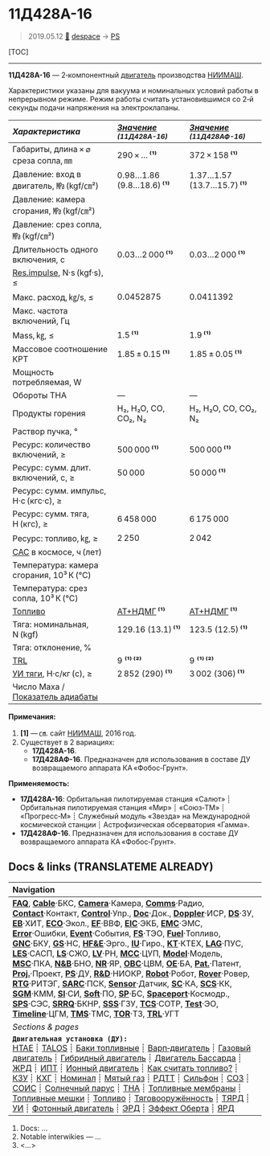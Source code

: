 # 11Д428А-16
> 2019.05.12 [🚀](../index/index.md) [despace](index.md) → [PS](ps.md)

[TOC]

---

**11Д428А-16** — 2‑компонентный [двигатель](ps.md) производства [НИИМАШ](zz_niimash.md).

Характеристики указаны для вакуума и номинальных условий работы в непрерывном режиме. Режим работы считать установившимся со 2‑й секунды подачи напряжения на электроклапаны.

|*Характеристика*|*[Значение](si.md) <small>(11Д428А-16)</small>*|*[Значение](si.md) <small>(11Д428АФ-16)</small>*|
|:--|:--|:--|
|Габариты, длина × ⌀ среза сопла, ㎜|290 × … **⁽¹⁾**|372 × 158 **⁽¹⁾**|
|Давление: вход в двигатель, ㎫ (kgf/㎝²)|0.98…1.86<br> (9.8…18.6) **⁽¹⁾**|1.37…1.57<br> (13.7…15.7) **⁽¹⁾**|
|Давление: камера сгорания, ㎫ (kgf/㎝²)|||
|Давление: срез сопла, ㎫ (kgf/㎝²)|||
|Длительность одного включения, с|0.03…2 000 **⁽¹⁾**|0.03…2 000 **⁽¹⁾**|
|[Res.impulse](ing.md), N·s (kgf·s), ≤|||
|Макс. расход, ㎏/s, ≤|0.0452875|0.0411392|
|Макс. частота включений, Гц|||
|Mass, ㎏, ≤|1.5 **⁽¹⁾**|1.9 **⁽¹⁾**|
|Массовое соотношение КРТ|1.85 ± 0.15 **⁽¹⁾**|1.85 ± 0.05 **⁽¹⁾**|
|Мощность потребляемая, W|||
|Обороты ТНА|—|—|
|Продукты горения|H₂, H₂O, CO, CO₂, N₂|H₂, H₂O, CO, CO₂, N₂|
|Раствор пучка, °|||
|Ресурс: количество включений, ≥|500 000 **⁽¹⁾**|500 000 **⁽¹⁾**|
|Ресурс: сумм. длит. включений, c, ≥|50 000|50 000 **⁽¹⁾**|
|Ресурс: сумм. импульс, Н·с (кгс·с), ≥||
|Ресурс: сумм. тяга, Н (кгс), ≥|6 458 000|6 175 000|
|Ресурс: топливо, ㎏, ≥|2 250|2 042|
|[САС](lifetime.md) в космосе, ч (лет)|||
|Температура: камера сгорания, 10³ К (℃)|||
|Температура: срез сопла, 10³ К (℃)|||
|[Топливо](fuel.md)|[АТ+НДМГ](at_plus.md) **⁽¹⁾**|[АТ+НДМГ](at_plus.md) **⁽¹⁾**|
|Тяга: номинальная, N (kgf)|129.16 (13.1) **⁽¹⁾**|123.5 (12.5) **⁽¹⁾**|
|Тяга: отклонение, %|||
|[TRL](trl.md)|9 **⁽¹⁾ ⁽²⁾**|9 **⁽¹⁾ ⁽²⁾**|
|[УИ тяги](isp.md), Н·с/кг (с), ≥|2 852 (290) **⁽¹⁾**|3 002 (306) **⁽¹⁾**|
|Число Маха / [Показатель адиабаты](heat_cr.md)|||

**Примечания:**

   1. **[1]** — ㎝. сайт [НИИМАШ](zz_niimash.md), 2016 год.
   1. Существует в 2 вариациях:
      - **17Д428А-16**.
      - **17Д428АФ-16**. Предназначен для использования в составе ДУ возвращаемого аппарата КА «Фобос‑Грунт».

**Применяемость:**

   - **17Д428А-16**: Орбитальная пилотируемая станция «Салют» ┊ Орбитальная пилотируемая станция «Мир» ┊ «Союз‑ТМ» ┊ «Прогресс‑М» ┊ Служебный модуль «Звезда» на Международной космической станции ┊ Астрофизическая обсерватория «Гамма».
   - **17Д428АФ-16**. Предназначен для использования в составе ДУ возвращаемого аппарата КА «Фобос‑Грунт».



<p style="page-break-after:always"> </p>

## Docs & links (TRANSLATEME ALREADY)
|Navigation|
|:--|
|**[FAQ](faq.md)**, **[Cable](cable.md)**·БКС, **[Camera](cam.md)**·Камера, **[Comms](comms.md)**·Радио, **[Contact](contact.md)**·Контакт, **[Control](control.md)**·Упр., **[Doc](doc.md)**·Док., **[Doppler](doppler.md)**·ИСР, **[DS](ds.md)**·ЗУ, **[EB](eb.md)**·ХИТ, **[ECO](ecology.md)**·Экол., **[EF](ef.md)**·ВВФ, **[ElC](elc.md)**·ЭКБ, **[EMC](emc.md)**·ЭМС, **[Error](error.md)**·Ошибки, **[Event](event.md)**·События, **[FS](fs.md)**·ТЭО, **[Fuel](fuel.md)**·Топливо, **[GNC](gnc.md)**·БКУ, **[GS](scs.md)**·НС, **[HF&E](hfe.md)**·Эрго., **[IU](iu.md)**·Гиро., **[KT](kt.md)**·КТЕХ, **[LAG](lag.md)**·ПУC, **[LES](les.md)**·САСП, **[LS](ls.md)**·СЖО, **[LV](lv.md)**·РН, **[MCC](mcc.md)**·ЦУП, **[Model](model.md)**·Модель, **[MSC](sc.md)**·ПКА, **[N&B](nnb.md)**·БНО, **[NR](nr.md)**·ЯР, **[OBC](obc.md)**·ЦВМ, **[OE](oe.md)**·БА, **[Pat.](патент.md)**·Патент, **[Proj.](project.md)**·Проект, **[PS](ps.md)**·ДУ, **[R&D](rnd.md)**·НИОКР, **[Robot](robotics.md)**·Робот, **[Rover](rover.md)**·Ровер, **[RTG](rtg.md)**·РИТЭГ, **[SARC](sarc.md)**·ПСК, **[Sensor](sensor.md)**·Датчик, **[SC](sc.md)**·КА, **[SCS](scs.md)**·КК, **[SGM](sgm.md)**·КММ, **[SI](si.md)**·СИ, **[Soft](soft.md)**·ПО, **[SP](sp.md)**·БС, **[Spaceport](spaceport.md)**·Космодр., **[SPS](sps.md)**·СЭС, **[SRRQ](srrq.md)**·БКНР, **[SSS](sss.md)**·ГЗУ, **[TCS](tcs.md)**·СОТР, **[Test](test.md)**·ЭО, **[Timeline](timeline.md)**·ЦГМ, **[TMS](tms.md)**·ТМС, **[TOR](tor.md)**·ТЗ, **[TRL](trl.md)**·УГТ|
|*Sections & pages*|
|**`Двигательная установка (ДУ):`**<br> [HTAE](htae.md) ┊ [TALOS](talos.md) ┊ [Баки топливные](fuel_tank.md) ┊ [Варп‑двигатель](warp_drive.md) ┊ [Газовый двигатель](cgt.md) ┊ [Гибридный двигатель](гбрд.md) ┊ [Двигатель Бассарда](bussard_ramjet.md) ┊ [ЖРД](lpr.md) ┊ [ИПТ](ing.md) ┊ [Ионный двигатель](иод.md) ┊ [Как считать топливо?](si.md) ┊ [КЗУ](cinu.md) ┊ [КХГ](cgs.md) ┊ [Номинал](nominal.md) ┊ [Мятый газ](exhsteam.md) ┊ [РДТТ](spr.md) ┊ [Сильфон](сильфон.md) ┊ [СОЗ](соз.md) ┊ [СОИС](соис.md) ┊ [Солнечный парус](солнечный_парус.md) ┊ [ТНА](turbopump.md) ┊ [Топливные мембраны](топливные_мембраны.md) ┊ [Топливные мешки](топливные_мешки.md) ┊ [Топливо](fuel.md) ┊ [Тяговооружённость](ttwr.md) ┊ [ТЯРД](тярд.md) ┊ [УИ](isp.md) ┊ [Фотонный двигатель](фотонный_двигатель.md) ┊ [ЭРД](epsp.md) ┊ [Эффект Оберта](oberth_eff.md) ┊ [ЯРД](ntr.md)|

   1. Docs: …
   1. Notable interwikies — …
   1. <…>
